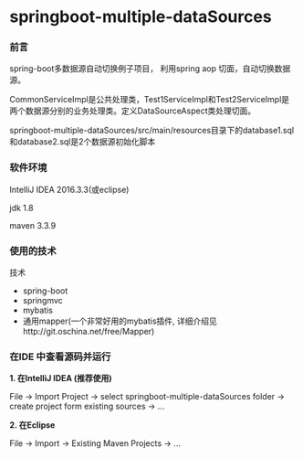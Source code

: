 # springboot-multiple-dataSources

### 前言 ###

spring-boot多数据源自动切换例子项目， 利用spring aop 切面，自动切换数据源。

CommonServiceImpl是公共处理类，Test1ServiceImpl和Test2ServiceImpl是两个数据源分别的业务处理类。定义DataSourceAspect类处理切面。

springboot-multiple-dataSources/src/main/resources目录下的database1.sql和database2.sql是2个数据源初始化脚本

### 软件环境 ###
IntelliJ IDEA 2016.3.3(或eclipse)

jdk 1.8

maven 3.3.9

### 使用的技术 ###

技术
- spring-boot
- springmvc
- mybatis
- 通用mapper(一个非常好用的mybatis插件, 详细介绍见http://git.oschina.net/free/Mapper)

### 在IDE 中查看源码并运行 ###

**1. 在IntelliJ IDEA (推荐使用)**

File -> Import Project -> select springboot-multiple-dataSources folder -> create project form existing sources -> ...

**2. 在Eclipse**

File -> Import -> Existing Maven Projects -> ...
